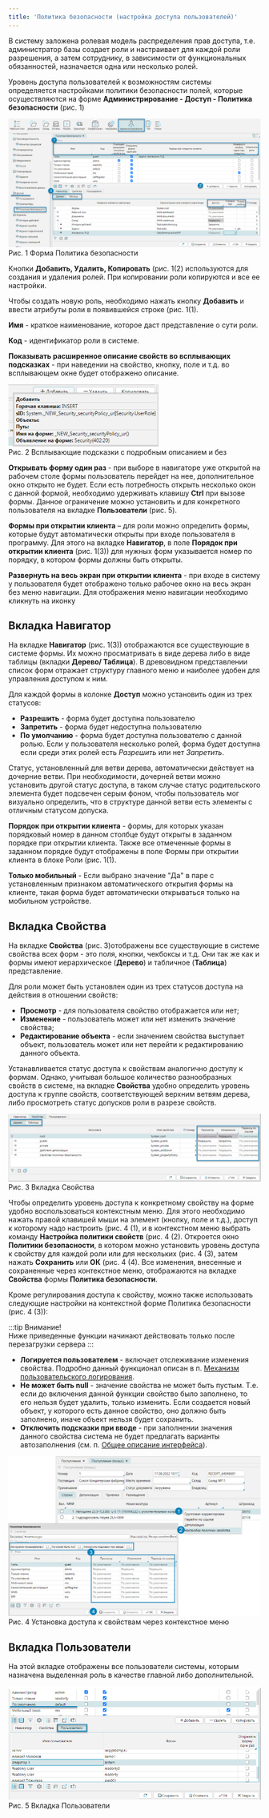 ```yaml
---
title: 'Политика безопасности (настройка доступа пользователей)'
---
```


В систему заложена ролевая модель распределения прав доступа, т.е. администратор базы создает роли и настраивает для каждой роли разрешения, 
а затем сотруднику, в зависимости от функциональных обязанностей, назначается одна или несколько ролей.

Уровень доступа пользователей к возможностям системы определяется настройками политики безопасности полей, 
которые осуществляются на форме **Администрирование - Доступ - Политика безопасности** (рис. 1)

![](img/politics1.png)  
Рис. 1 Форма Политика безопасности  

Кнопки **Добавить, Удалить, Копировать**  (рис. 1(2) используются для создания и удаления ролей. При копировании роли копируются и все ее настройки.

Чтобы создать новую роль, необходимо нажать кнопку **Добавить** и ввести атрибуты роли в появившейся строке (рис. 1(1).

**Имя** - краткое наименование, которое даст представление о сути роли.

**Код** - идентификатор роли в системе.

**Показывать расширенное описание свойств во всплывающих подсказках** - при наведении на свойство, кнопку, поле и т.д. во всплывающем окне будет отображено описание.

![](img/politics2.png)  
Рис. 2 Всплывающие подсказки с подробным описанием и без  

**Открывать форму один раз** - при выборе в навигаторе уже открытой на рабочем столе формы пользователь перейдет на нее, дополнительное окно открыто не будет. 
Если есть потребность открыть несколько окон с данной формой, необходимо удерживать клавишу **Ctrl** при вызове формы. 
Данное ограничение можно установить и для конкретного пользователя на вкладке **Пользователи** (рис. 5).

**Формы при открытии клиента** – для роли можно определить формы, которые будут автоматически открыты при входе пользователя в программу. 
Для этого на вкладке **Навигатор**, в поле **Порядок при открытии клиента** (рис. 1(3)) для нужных форм указывается номер по порядку, в котором формы должны быть открыты.

**Развернуть на весь экран при открытии клиента** - при входе в систему у пользователя будет отображено только рабочее окно на весь экран без меню навигации. 
Для отображения меню навигации необходимо кликнуть на иконку [](../../../../img/ico_scr_return.png)  


## Вкладка Навигатор

На вкладке **Навигатор** (рис. 1(3)) отображаются все существующие в системе формы. 
Их можно просматривать в виде дерева либо в виде таблицы (вкладки **Дерево/ Таблица**). 
В древовидном представлении список форм отражает структуру главного меню и наиболее удобен для управления доступом к ним.

Для каждой формы в колонке **Доступ** можно установить один из трех статусов:

- **Разрешить** - форма будет доступна пользователю
- **Запретить** - форма будет недоступна пользователю
- **По умолчанию** - форма будет доступна пользователю с данной ролью. Если у пользователя несколько ролей, 
форма будет доступна если среди этих ролей есть _Разрешить_ или нет _Запретить_.

Статус, установленный для ветви дерева, автоматически действует на дочерние ветви. При необходимости, дочерней ветви можно установить другой статус доступа, 
в таком случае статус родительского элемента будет подсвечен серым фоном, чтобы пользователь мог визуально определить, 
что в структуре данной ветви есть элементы с отличным статусом допуска.

**Порядок при открытии клиента** - формы, для которых указан порядковый номер в данном столбце будут открыты в заданном порядке при открытии клиента. 
Также все отмеченные формы в заданном порядке будут отображены в поле Формы при открытии клиента в блоке Роли (рис. 1(1).

**Только мобильный** - Если выбрано значение "Да" в паре с установленным признаком автоматического открытия формы на клиенте, 
такая форма будет автоматически открываться только на мобильном устройстве.


## Вкладка Свойства

На вкладке **Свойства** (рис. 3)отображены все существующие в системе свойства всех форм - это поля, кнопки, чекбоксы и т.д. 
Они так же как и формы имеют иерархическое (**Дерево**) и табличное (**Таблица**) представление.

Для роли может быть установлен один из трех статусов доступа на действия в отношении свойств:

- **Просмотр** - для пользователя свойство отображается или нет;
- **Изменение** - пользователь может или нет изменить значение свойства;
- **Редактирование объекта** - если значением свойства выступает объект, пользователь может или нет перейти к редактированию данного объекта.

Устанавливается статус доступа к свойствам аналогично доступу к формам.  Однако, учитывая большое количество разнообразных свойств в системе, 
на вкладке **Свойства** удобно определить уровень доступа к группе свойств, соответствующей верхним ветвям дерева, либо просмотреть статус допусков роли в разрезе свойств. 

![](img/politics3.png)  
Рис. 3 Вкладка Свойства  

Чтобы определить уровень доступа к конкретному свойству на форме удобно воспользоваться контекстным меню. 
Для этого необходимо нажать правой клавишей мыши на элемент (кнопку, поле и т.д.),  доступ к которому надо настроить (рис. 4 (1), 
и в контекстном меню выбрать команду **Настройка политики свойств** (рис. 4 (2). Откроется окно **Политики безопасности**, 
в котором можно установить уровень доступа к свойству для каждой роли или для нескольких (рис. 4 (3), затем нажать **Сохранить** или **ОК** (рис. 4 (4). 
Все изменения, внесенные и сохраненные через контекстное меню, отображаются на вкладке **Свойства** формы **Политика безопасности**.

Кроме регулирования доступа к свойству, можно также использовать следующие настройки на контекстной форме Политика безопасности (рис. 4 (3)):

:::tip Внимание!  
Ниже приведенные функции начинают действовать только после перезагрузки сервера
:::

- **Логируется пользователем** - включает отслеживание изменения свойства. 
Подробно данный функционал описан в п. [Механизм пользовательского логирования](../magazines/user.md).
- **Не может быть null** - значение свойства не может быть пустым. Т.е. если до включения данной функции свойство было заполнено, то его нельзя будет удалить, 
только изменить. Если создается новый объект, у которого есть данное свойство, оно должно быть заполнено, иначе объект нельзя будет сохранить.
- **Отключить подсказки при вводе** - при заполнении значения данного свойства система не будет предлагать варианты автозаполнения 
(см. п. [Общее описание интерфейса](../../../common/common.md)).

![](img/politics4.png)  
Рис. 4 Установка доступа к свойствам через контекстное меню  


## Вкладка Пользователи

На этой вкладке отображены все пользователи системы, которым назначена выделенная роль в качестве главной либо дополнительной.

![](img/politics5.png)  
Рис. 5 Вкладка Пользователи

